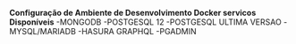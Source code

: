 <b>Configuração de Ambiente de Desenvolvimento Docker servicos Disponíveis</b>
    -MONGODB
    -POSTGESQL 12
    -POSTGESQL ULTIMA VERSAO
    -MYSQL/MARIADB
    -HASURA GRAPHQL
    -PGADMIN